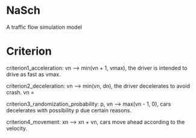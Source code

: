 # NaSch
A traffic flow simulation model 

# Criterion
criterion1_acceleration: 
vn ——> min(vn + 1, vmax), the driver is intended to drive as fast as vmax.

criterion2_deceleration: 
vn ——> min(vn, dn), the driver decelerates to avoid crash.
vn = 

criterion3_randomization_probability: 
p, vn ——> max(vn - 1, 0), cars decelerates with possibility p due certain reasons.

criterion4_movement: 
xn ——> xn + vn, cars move ahead according to the velocity.




